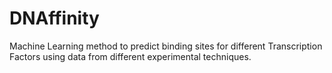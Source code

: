 # DNAffinity

Machine Learning method to predict binding sites for different Transcription Factors using data from different experimental techniques.

